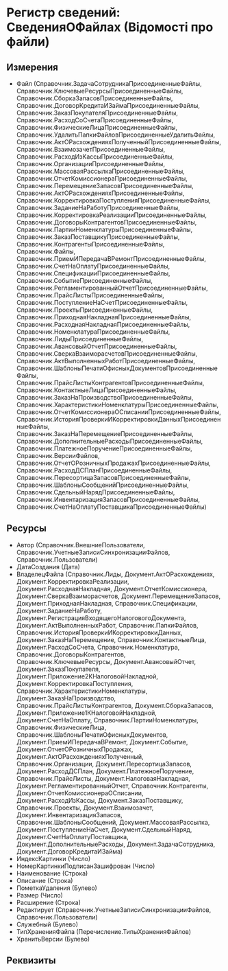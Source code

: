 ﻿# Регистр сведений: СведенияОФайлах (Відомості про файли)

## Измерения

- Файл (Справочник.ЗадачаСотрудникаПрисоединенныеФайлы, Справочник.КлючевыеРесурсыПрисоединенныеФайлы, Справочник.СборкаЗапасовПрисоединенныеФайлы, Справочник.ДоговорКредитаИЗаймаПрисоединенныеФайлы, Справочник.ЗаказПокупателяПрисоединенныеФайлы, Справочник.РасходСоСчетаПрисоединенныеФайлы, Справочник.ФизическиеЛицаПрисоединенныеФайлы, Справочник.УдалитьПапкиФайловПрисоединенныеУдалитьФайлы, Справочник.АктОРасхожденияхПолученныйПрисоединенныеФайлы, Справочник.ВзаимозачетПрисоединенныеФайлы, Справочник.РасходИзКассыПрисоединенныеФайлы, Справочник.ОрганизацииПрисоединенныеФайлы, Справочник.МассоваяРассылкаПрисоединенныеФайлы, Справочник.ОтчетКомиссионераПрисоединенныеФайлы, Справочник.ПеремещениеЗапасовПрисоединенныеФайлы, Справочник.АктОРасхожденияхПрисоединенныеФайлы, Справочник.КорректировкаПоступленияПрисоединенныеФайлы, Справочник.ЗаданиеНаРаботуПрисоединенныеФайлы, Справочник.КорректировкаРеализацииПрисоединенныеФайлы, Справочник.ДоговорыКонтрагентовПрисоединенныеФайлы, Справочник.ПартииНоменклатурыПрисоединенныеФайлы, Справочник.ЗаказПоставщикуПрисоединенныеФайлы, Справочник.КонтрагентыПрисоединенныеФайлы, Справочник.Файлы, Справочник.ПриемИПередачаВРемонтПрисоединенныеФайлы, Справочник.СчетНаОплатуПрисоединенныеФайлы, Справочник.СпецификацииПрисоединенныеФайлы, Справочник.СобытиеПрисоединенныеФайлы, Справочник.РегламентированныйОтчетПрисоединенныеФайлы, Справочник.ПрайсЛистыПрисоединенныеФайлы, Справочник.ПоступлениеНаСчетПрисоединенныеФайлы, Справочник.ПроектыПрисоединенныеФайлы, Справочник.ПриходнаяНакладнаяПрисоединенныеФайлы, Справочник.РасходнаяНакладнаяПрисоединенныеФайлы, Справочник.НоменклатураПрисоединенныеФайлы, Справочник.ЛидыПрисоединенныеФайлы, Справочник.АвансовыйОтчетПрисоединенныеФайлы, Справочник.СверкаВзаиморасчетовПрисоединенныеФайлы, Справочник.АктВыполненныхРаботПрисоединенныеФайлы, Справочник.ШаблоныПечатиОфисныхДокументовПрисоединенныеФайлы, Справочник.ПрайсЛистыКонтрагентовПрисоединенныеФайлы, Справочник.КонтактныеЛицаПрисоединенныеФайлы, Справочник.ЗаказНаПроизводствоПрисоединенныеФайлы, Справочник.ХарактеристикиНоменклатурыПрисоединенныеФайлы, Справочник.ОтчетКомиссионераОСписанииПрисоединенныеФайлы, Справочник.ИсторияПроверкиИКорректировкиДанныхПрисоединенныеФайлы, Справочник.ЗаказНаПеремещениеПрисоединенныеФайлы, Справочник.ДополнительныеРасходыПрисоединенныеФайлы, Справочник.ПлатежноеПоручениеПрисоединенныеФайлы, Справочник.ВерсииФайлов, Справочник.ОтчетОРозничныхПродажахПрисоединенныеФайлы, Справочник.РасходДСПланПрисоединенныеФайлы, Справочник.ПересортицаЗапасовПрисоединенныеФайлы, Справочник.ШаблоныСообщенийПрисоединенныеФайлы, Справочник.СдельныйНарядПрисоединенныеФайлы, Справочник.ИнвентаризацияЗапасовПрисоединенныеФайлы, Справочник.СчетНаОплатуПоставщикаПрисоединенныеФайлы)

## Ресурсы

- Автор (Справочник.ВнешниеПользователи, Справочник.УчетныеЗаписиСинхронизацииФайлов, Справочник.Пользователи)
- ДатаСоздания (Дата)
- ВладелецФайла (Справочник.Лиды, Документ.АктОРасхождениях, Документ.КорректировкаРеализации, Документ.РасходнаяНакладная, Документ.ОтчетКомиссионера, Документ.СверкаВзаиморасчетов, Документ.ПеремещениеЗапасов, Документ.ПриходнаяНакладная, Справочник.Спецификации, Документ.ЗаданиеНаРаботу, Документ.РегистрацияВходящегоНалоговогоДокумента, Документ.АктВыполненныхРабот, Справочник.ПапкиФайлов, Справочник.ИсторияПроверкиИКорректировкиДанных, Документ.ЗаказНаПеремещение, Справочник.КонтактныеЛица, Документ.РасходСоСчета, Справочник.Номенклатура, Справочник.ДоговорыКонтрагентов, Справочник.КлючевыеРесурсы, Документ.АвансовыйОтчет, Документ.ЗаказПокупателя, Документ.Приложение2КНалоговойНакладной, Документ.КорректировкаПоступления, Справочник.ХарактеристикиНоменклатуры, Документ.ЗаказНаПроизводство, Справочник.ПрайсЛистыКонтрагентов, Документ.СборкаЗапасов, Документ.Приложение1КНалоговойНакладной, Документ.СчетНаОплату, Справочник.ПартииНоменклатуры, Справочник.ФизическиеЛица, Справочник.ШаблоныПечатиОфисныхДокументов, Документ.ПриемИПередачаВРемонт, Документ.Событие, Документ.ОтчетОРозничныхПродажах, Документ.АктОРасхожденияхПолученный, Справочник.Организации, Документ.ПересортицаЗапасов, Документ.РасходДСПлан, Документ.ПлатежноеПоручение, Справочник.ПрайсЛисты, Документ.НалоговаяНакладная, Документ.РегламентированныйОтчет, Справочник.Контрагенты, Документ.ОтчетКомиссионераОСписании, Документ.РасходИзКассы, Документ.ЗаказПоставщику, Справочник.Проекты, Документ.Взаимозачет, Документ.ИнвентаризацияЗапасов, Справочник.ШаблоныСообщений, Документ.МассоваяРассылка, Документ.ПоступлениеНаСчет, Документ.СдельныйНаряд, Документ.СчетНаОплатуПоставщика, Документ.ДополнительныеРасходы, Документ.ЗадачаСотрудника, Документ.ДоговорКредитаИЗайма)
- ИндексКартинки (Число)
- НомерКартинкиПодписанЗашифрован (Число)
- Наименование (Строка)
- Описание (Строка)
- ПометкаУдаления (Булево)
- Размер (Число)
- Расширение (Строка)
- Редактирует (Справочник.УчетныеЗаписиСинхронизацииФайлов, Справочник.Пользователи)
- Служебный (Булево)
- ТипХраненияФайла (Перечисление.ТипыХраненияФайлов)
- ХранитьВерсии (Булево)

## Реквизиты


